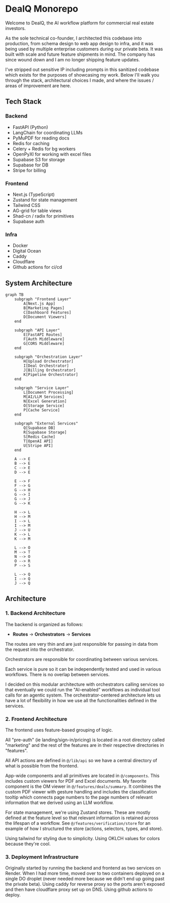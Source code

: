 # DealQ Monorepo

Welcome to DealQ, the AI workflow platform for commercial real estate investors.

As the sole technical co-founder, I architected this codebase into production, from schema design to web app design to infra, and it was being used by multiple enterprise customers during our private beta. It was built with scale and future feature shipments in mind. The company has since wound down and I am no longer shipping feature updates.

I've stripped out sensitive IP including prompts in this sanitized codebase which exists for the purposes of showcasing my work. Below I'll walk you through the stack, architectural choices I made, and where the issues / areas of improvement are here.

## Tech Stack

### Backend
- FastAPI (Python)
- LangChain for coordinating LLMs
- PyMuPDF for reading docs
- Redis for caching
- Celery + Redis for bg workers
- OpenPyXl for working with excel files
- Supabase S3 for storage
- Supabase for DB
- Stripe for billing

### Frontend
- Next.js (TypeScript)
- Zustand for state management
- Tailwind CSS
- AG-grid for table views
- Shad-cn / radix for primitives
- Supabase auth

### Infra
- Docker
- Digital Ocean
- Caddy
- Cloudflare
- Github actions for ci/cd

## System Architecture

```mermaid
graph TB
    subgraph "Frontend Layer"
        A[Next.js App]
        B[Marketing Pages]
        C[Dashboard Features]
        D[Document Viewers]
    end

    subgraph "API Layer"
        E[FastAPI Routes]
        F[Auth Middleware]
        G[CORS Middleware]
    end

    subgraph "Orchestration Layer"
        H[Upload Orchestrator]
        I[Deal Orchestrator]
        J[Billing Orchestrator]
        K[Pipeline Orchestrator]
    end

    subgraph "Service Layer"
        L[Document Processing]
        M[AI/LLM Services]
        N[Excel Generation]
        O[Storage Service]
        P[Cache Service]
    end

    subgraph "External Services"
        Q[Supabase DB]
        R[Supabase Storage]
        S[Redis Cache]
        T[OpenAI API]
        U[Stripe API]
    end

    A --> E
    B --> E
    C --> E
    D --> E

    E --> F
    F --> G
    G --> H
    G --> I
    G --> J
    G --> K

    H --> L
    H --> M
    I --> L
    I --> M
    J --> U
    K --> L
    K --> M

    L --> O
    M --> T
    N --> O
    O --> R
    P --> S

    L --> Q
    I --> Q
    J --> Q
```

## Architecture

### 1. Backend Architecture

The backend is organized as follows:
- **Routes** → **Orchestrators** → **Services**

The routes are very thin and are just responsible for passing in data from the request into the orchestrator.

Orchestrators are responsible for coordinating between various services.

Each service is pure so it can be independently tested and used in various workflows. There is no overlap between services.

I decided on this modular architecture with orchestrators calling services so that eventually we could run the "AI-enabled" workflows as individual tool calls for an agentic system. The orchestrator-centered architecture lets us have a lot of flexibility in how we use all the functionalities defined in the services.

### 2. Frontend Architecture

The frontend uses feature-based grouping of logic.

All "pre-auth" (ie landing/sign-in/pricing) is located in a root directory called "marketing" and the rest of the features are in their respective directories in "features".

All API actions are defined in `@/lib/api` so we have a central directory of what is possible from the frontend.

App-wide components and all primitives are located in `@/components`. This includes custom viewers for PDF and Excel documents. My favorite component is the OM viewer in `@/features/deals/summary`. It combines the custom PDF viewer with gesture handling and includes the classification tooltip which connects page numbers to the page numbers of relevant information that we derived using an LLM workflow.

For state management, we're using Zustand stores. These are mostly defined at the feature level so that relevant information is retained across the lifespan of a workflow. See `@/features/verification/store` for an example of how I structured the store (actions, selectors, types, and store).

Using tailwind for styling due to simplicity. Using OKLCH values for colors because they're cool.

### 3. Deployment Infrastructure

Originally started by running the backend and frontend as two services on Render. When I had more time, moved over to two containers deployed on a single DO droplet (never needed more because we didn't end up going past the private beta). Using caddy for reverse proxy so the ports aren't exposed and then have cloudflare proxy set up on DNS. Using github actions to deploy.
